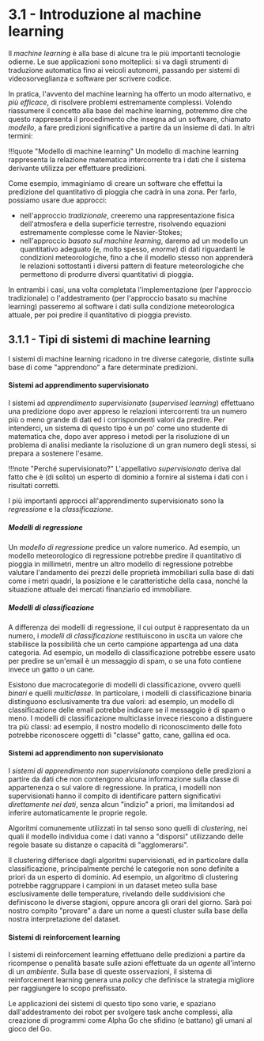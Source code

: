 # 3.1 - Introduzione al machine learning

Il *machine learning* è alla base di alcune tra le più importanti tecnologie odierne. Le sue applicazioni sono molteplici: si va dagli strumenti di traduzione automatica fino ai veicoli autonomi, passando per sistemi di videosorveglianza e software per scrivere codice.

In pratica, l'avvento del machine learning ha offerto un modo alternativo, e *più efficace*, di risolvere problemi estremamente complessi. Volendo riassumere il concetto alla base del machine learning, potremmo dire che questo rappresenta il procedimento che insegna ad un software, chiamato *modello*, a fare predizioni significative a partire da un insieme di dati. In altri termini:

!!!quote "Modello di machine learning"
    Un modello di machine learning rappresenta la relazione matematica intercorrente tra i dati che il sistema derivante utilizza per effettuare predizioni.

Come esempio, immaginiamo di creare un software che effettui la predizione del quantitativo di pioggia che cadrà in una zona. Per farlo, possiamo usare due approcci:

* nell'approccio *tradizionale*, creeremo una rappresentazione fisica dell'atmosfera e della superficie terrestre, risolvendo equazioni estremamente complesse come le Navier-Stokes;
* nell'approccio *basato sul machine learning*, daremo ad un modello un quantitativo adeguato (e, molto spesso, *enorme*) di dati riguardanti le condizioni meteorologiche, fino a che il modello stesso non apprenderà le relazioni sottostanti i diversi pattern di feature meteorologiche che permettono di produrre diversi quantitativi di pioggia.

In entrambi i casi, una volta completata l'implementazione (per l'approccio tradizionale) o l'addestramento (per l'approccio basato su machine learning) passeremo al software i dati sulla condizione meteorologica attuale, per poi predire il quantitativo di pioggia previsto.

## 3.1.1 - Tipi di sistemi di machine learning

I sistemi di machine learning ricadono in tre diverse categorie, distinte sulla base di come "apprendono" a fare determinate predizioni.

#### Sistemi ad apprendimento supervisionato

I sistemi ad *apprendimento supervisionato* (*supervised learning*) effettuano una predizione dopo aver appreso le relazioni intercorrenti tra un numero più o meno grande di dati ed i corrispondenti valori da predire. Per intenderci, un sistema di questo tipo è un po' come uno studente di matematica che, dopo aver appreso i metodi per la risoluzione di un problema di analisi mediante la risoluzione di un gran numero degli stessi, si prepara a sostenere l'esame.

!!!note "Perché supervisionato?"
    L'appellativo *supervisionato* deriva dal fatto che è (di solito) un esperto di dominio a fornire al sistema i dati con i risultati corretti.

I più importanti approcci all'apprendimento supervisionato sono la *regressione* e la *classificazione*.

##### Modelli di regressione

Un *modello di regressione* predice un valore numerico. Ad esempio, un modello meteorologico di regressione potrebbe predire il quantitativo di pioggia in millimetri, mentre un altro modello di regressione potrebbe valutare l'andamento dei prezzi delle proprietà immobiliari sulla base di dati come i metri quadri, la posizione e le caratteristiche della casa, nonché la situazione attuale dei mercati finanziario ed immobiliare.

##### Modelli di classificazione

A differenza dei modelli di regressione, il cui output è rappresentato da un numero, i *modelli di classificazione* restituiscono in uscita un valore che stabilisce la possibilità che un certo campione appartenga ad una data categoria. Ad esempio, un modello di classificazione potrebbe essere usato per predire se un'email è un messaggio di spam, o se una foto contiene invece un gatto o un cane.

Esistono due macrocategorie di modelli di classificazione, ovvero quelli *binari* e quelli *multiclasse*. In particolare, i modelli di classificazione binaria distinguono esclusivamente tra due valori: ad esempio, un modello di classificazione delle email potrebbe indicare se il messaggio è di spam o meno. I modelli di classificazione multiclasse invece riescono a distinguere tra più classi: ad esempio, il nostro modello di riconoscimento delle foto potrebbe riconoscere oggetti di "classe" gatto, cane, gallina ed oca.

#### Sistemi ad apprendimento non supervisionato

I *sistemi di apprendimento non supervisionato* compiono delle predizioni a partire da dati che non contengono alcuna informazione sulla classe di appartenenza o sul valore di regressione. In pratica, i modelli non supervisionati hanno il compito di identificare pattern significativi *direttamente nei dati*, senza alcun "indizio" a priori, ma limitandosi ad inferire automaticamente le proprie regole.

Algoritmi comunemente utilizzati in tal senso sono quelli di *clustering*, nei quali il modello individua come i dati vanno a "disporsi" utilizzando delle regole basate su distanze o capacità di "agglomerarsi".

Il clustering differisce dagli algoritmi supervisionati, ed in particolare dalla classificazione, principalmente perché le categorie non sono definite a priori da un esperto di dominio. Ad esempio, un algoritmo di clustering potrebbe raggruppare i campioni in un dataset meteo sulla base esclusivamente delle temperature, rivelando delle suddivisioni che definiscono le diverse stagioni, oppure ancora gli orari del giorno. Sarà poi nostro compito "provare" a dare un nome a questi cluster sulla base della nostra interpretazione del dataset.

#### Sistemi di reinforcement learning

I sistemi di reinforcement learning effettuano delle predizioni a partire da ricompense o penalità basate sulle azioni effettuate da un *agente* all'interno di un *ambiente*. Sulla base di queste osservazioni, il sistema di reinforcement learning genera una *policy* che definisce la strategia migliore per raggiungere lo scopo prefissato.

Le applicazioni dei sistemi di questo tipo sono varie, e spaziano dall'addestramento dei robot per svolgere task anche complessi, alla creazione di programmi come Alpha Go che sfidino (e battano) gli umani al gioco del Go.
